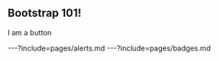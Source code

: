<h2>Bootstrap 101!</h2>

<div
  onclick="
    $('#theme').attr('disabled','disabled');"
  class="btn btn-primary"
>I am a button</div>

---?include=pages/alerts.md
---?include=pages/badges.md
